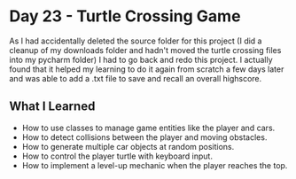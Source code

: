 # Day 23 - Turtle Crossing Game

As I had accidentally deleted the source folder for this project (I did a cleanup of my downloads folder and hadn't moved the turtle crossing files into
my pycharm folder) I had to go back and redo this project.
I actually found that it helped my learning to do it again from scratch a few days later and was able to add a .txt file to save and recall an overall highscore.

## What I Learned

- How to use classes to manage game entities like the player and cars.
- How to detect collisions between the player and moving obstacles.
- How to generate multiple car objects at random positions.
- How to control the player turtle with keyboard input.
- How to implement a level-up mechanic when the player reaches the top.
